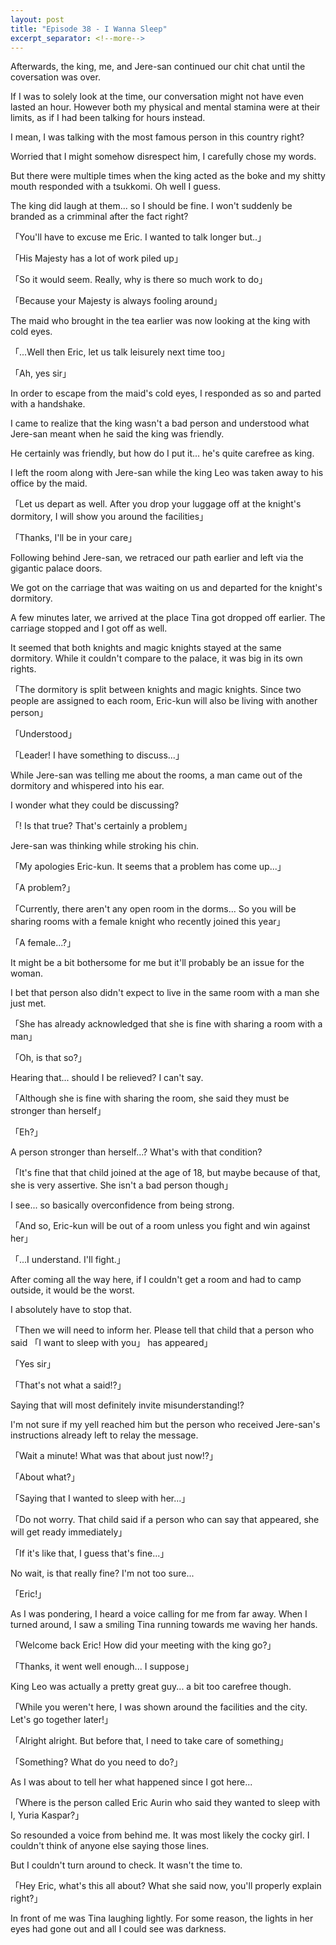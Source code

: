```yaml
---
layout: post
title: "Episode 38 - I Wanna Sleep"
excerpt_separator: <!--more-->
---
```


Afterwards, the king, me, and Jere-san continued our chit chat until the coversation was over.

If I was to solely look at the time, our conversation might not have even lasted an hour. However both my physical and mental stamina were at their limits, as if I had been talking for hours instead.

I mean, I was talking with the most famous person in this country right?

Worried that I might somehow disrespect him, I carefully chose my words.

But there were multiple times when the king acted as the boke and my shitty mouth responded with a tsukkomi. Oh well I guess.

The king did laugh at them... so I should be fine. I won't suddenly be branded as a crimminal after the fact right?

<!--more-->

「You'll have to excuse me Eric. I wanted to talk longer but..」

「His Majesty has a lot of work piled up」

「So it would seem. Really, why is there so much work to do」

「Because your Majesty is always fooling around」

The maid who brought in the tea earlier was now looking at the king with cold eyes.

「...Well then Eric, let us talk leisurely next time too」

「Ah, yes sir」

In order to escape from the maid's cold eyes, I responded as so and parted with a handshake.

I came to realize that the king wasn't a bad person and understood what Jere-san meant when he said the king was friendly.

He certainly was friendly, but how do I put it... he's quite carefree as king.

I left the room along with Jere-san while the king Leo was taken away to his office by the maid.

「Let us depart as well. After you drop your luggage off at the knight's dormitory, I will show you around the facilities」

「Thanks, I'll be in your care」

Following behind Jere-san, we retraced our path earlier and left via the gigantic palace doors.

We got on the carriage that was waiting on us and departed for the knight's dormitory.

A few minutes later, we arrived at the place Tina got dropped off earlier. The carriage stopped and I got off as well.

It seemed that both knights and magic knights stayed at the same dormitory. While it couldn't compare to the palace, it was big in its own rights.

「The dormitory is split between knights and magic knights. Since two people are assigned to each room, Eric-kun will also be living with another person」

「Understood」

「Leader! I have something to discuss...」

While Jere-san was telling me about the rooms, a man came out of the dormitory and whispered into his ear.

I wonder what they could be discussing?

「! Is that true? That's certainly a problem」

Jere-san was thinking while stroking his chin.

「My apologies Eric-kun. It seems that a problem has come up...」

「A problem?」

「Currently, there aren't any open room in the dorms... So you will be sharing rooms with a female knight who recently joined this year」

「A female...?」

It might be a bit bothersome for me but it'll probably be an issue for the woman.

I bet that person also didn't expect to live in the same room with a man she just met.

「She has already acknowledged that she is fine with sharing a room with a man」

「Oh, is that so?」

Hearing that... should I be relieved? I can't say.

「Although she is fine with sharing the room, she said they must be stronger than herself」

「Eh?」

A person stronger than herself...? What's with that condition?

「It's fine that that child joined at the age of 18, but maybe because of that, she is very assertive. She isn't a bad person though」

I see... so basically overconfidence from being strong.

「And so, Eric-kun will be out of a room unless you fight and win against her」

「...I understand. I'll fight.」

After coming all the way here, if I couldn't get a room and had to camp outside, it would be the worst.

I absolutely have to stop that.

「Then we will need to inform her. Please tell that child that a person who said 「I want to sleep with you」 has appeared」

「Yes sir」

「That's not what a said!?」

Saying that will most definitely invite misunderstanding!?

I'm not sure if my yell reached him but the person who received Jere-san's instructions already left to relay the message.

「Wait a minute! What was that about just now!?」

「About what?」

「Saying that I wanted to sleep with her...」

「Do not worry. That child said if a person who can say that appeared, she will get ready immediately」

「If it's like that, I guess that's fine...」

No wait, is that really fine? I'm not too sure...

「Eric!」

As I was pondering, I heard a voice calling for me from far away. When I turned around, I saw a smiling Tina running towards me waving her hands.

「Welcome back Eric! How did your meeting with the king go?」

「Thanks, it went well enough... I suppose」

King Leo was actually a pretty great guy... a bit too carefree though.

「While you weren't here, I was shown around the facilities and the city. Let's go together later!」

「Alright alright. But before that, I need to take care of something」

「Something? What do you need to do?」

As I was about to tell her what happened since I got here...

「Where is the person called Eric Aurin who said they wanted to sleep with I, Yuria Kaspar?」

So resounded a voice from behind me. It was most likely the cocky girl. I couldn't think of anyone else saying those lines.

But I couldn't turn around to check. It wasn't the time to.

「Hey Eric, what's this all about? What she said now, you'll properly explain right?」

In front of me was Tina laughing lightly. For some reason, the lights in her eyes had gone out and all I could see was darkness.
